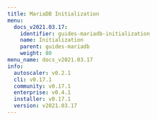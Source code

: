 ```yaml
---
title: MariaDB Initialization
menu:
  docs_v2021.03.17:
    identifier: guides-mariadb-initialization
    name: Initialization
    parent: guides-mariadb
    weight: 80
menu_name: docs_v2021.03.17
info:
  autoscaler: v0.2.1
  cli: v0.17.1
  community: v0.17.1
  enterprise: v0.4.1
  installer: v0.17.1
  version: v2021.03.17
---
```


